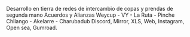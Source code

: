 Desarrollo en tierra de redes de intercambio de copas y prendas de segunda mano
Acuerdos y Alianzas Weycup - VY - La Ruta - Pinche Chilango - Akelarre - Charubadub
Discord, Mirror, XLS, Web, Instagram, Open sea, Gumroad.
